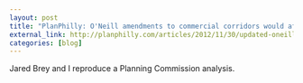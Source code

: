 ```yaml
---
layout: post
title: "PlanPhilly: O'Neill amendments to commercial corridors would affect his district least of all"
external_link: http://planphilly.com/articles/2012/11/30/updated-oneill-amendments-commercial-corridors-would-affect-his-district-least-all
categories: [blog]
---
```


Jared Brey and I reproduce a Planning Commission analysis.